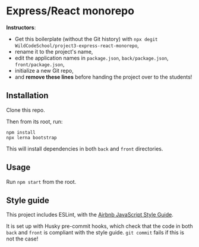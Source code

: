 # Express/React monorepo

**Instructors**:

* Get this boilerplate (without the Git history) with `npx degit WildCodeSchool/project3-express-react-monorepo`,
* rename it to the project's name,
* edit the application names in `package.json`, `back/package.json`, `front/package.json`,
* initialize a new Git repo,
* and **remove these lines** before handing the project over to the students!

## Installation

Clone this repo.

Then from its root, run:

    npm install
    npx lerna bootstrap

This will install dependencies in both `back` and `front` directories.

## Usage

Run `npm start` from the root.

## Style guide

This project includes ESLint, with the [Airbnb JavaScript Style Guide](https://github.com/airbnb/javascript).

It is set up with Husky pre-commit hooks, which check that the code in both `back` and `front` is compliant with the style guide. `git commit` fails if this is not the case!
